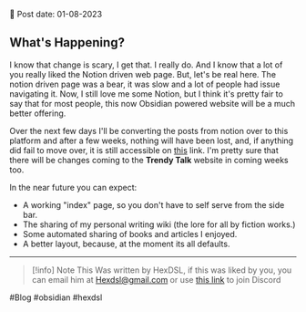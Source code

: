 
📆 Post date: 01-08-2023 

## What's Happening?

I know that change is scary, I get that. I really do.
And I know that a lot of you really liked the Notion driven web page. But, let's be real here. The notion driven page was a bear, it was slow and a lot of people had issue navigating it. Now, I still love me some Notion, but I think it's pretty fair to say that for most people, this now Obsidian powered website will be a much better offering. 

Over the next few days I'll be converting the posts from notion over to this platform and after a few weeks, nothing will have been lost, and, if anything did fail to move over, it is still accessible on [this](https://hexdsl.notion.site/HexDSL-com-d774fe34648f4166a5d53d3de9966d8e?pvs=4) link.  I'm pretty sure that there will be changes coming to the **Trendy Talk** website in coming weeks too.

In the near future you can expect:
 - A working "index" page, so you don't have to self serve from the side bar. 
 - The sharing of my personal writing wiki (the lore for all by fiction works.)
 - Some automated sharing of books and articles I enjoyed.
 - A better layout, because, at the moment its all defaults. 

---

> [!info] Note
> This Was written by HexDSL, if this was liked by you, you can email him at [Hexdsl@gmail.com](mailto:hexdsl@gmail.com) or use [this link](https://discord.hexdsl.com) to join Discord

#Blog #obsidian #hexdsl
